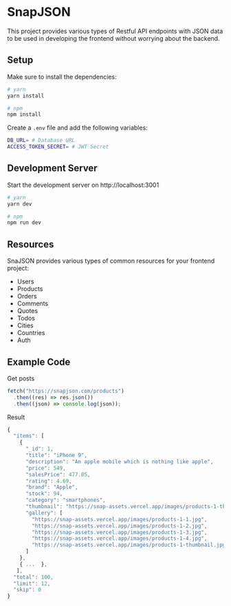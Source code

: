 # SnapJSON

This project provides various types of Restful API endpoints with JSON data to be used in developing the frontend without worrying about the backend.

## Setup

Make sure to install the dependencies:

```bash
# yarn
yarn install

# npm
npm install
```

Create a `.env` file and add the following variables:

```bash
DB_URL= # Database URL
ACCESS_TOKEN_SECRET= # JWT Secret
```

## Development Server

Start the development server on http://localhost:3001

```bash
# yarn
yarn dev

# npm
npm run dev
```

## Resources

SnaJSON provides various types of common resources for your frontend project:

- Users
- Products
- Orders
- Comments
- Quotes
- Todos
- Cities
- Countries
- Auth

## Example Code

Get posts

```javascript
fetch("https://snapjson.com/products")
  .then((res) => res.json())
  .then((json) => console.log(json));
```

Result

```javascript
{
  "items": [
    {
      "_id": 1,
      "title": "iPhone 9",
      "description": "An apple mobile which is nothing like apple",
      "price": 549,
      "salesPrice": 477.85,
      "rating": 4.69,
      "brand": "Apple",
      "stock": 94,
      "category": "smartphones",
      "thumbnail": "https://snap-assets.vercel.app/images/products-1-thumbnail.jpg",
      "gallery": [
        "https://snap-assets.vercel.app/images/products-1-1.jpg",
        "https://snap-assets.vercel.app/images/products-1-2.jpg",
        "https://snap-assets.vercel.app/images/products-1-3.jpg",
        "https://snap-assets.vercel.app/images/products-1-4.jpg",
        "https://snap-assets.vercel.app/images/products-1-thumbnail.jpg"
      ]
    },
    { ...  },
   ],
  "total": 100,
  "limit": 12,
  "skip": 0
}
```

